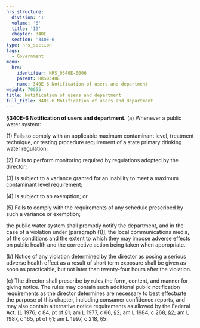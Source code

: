 ```yaml
---
hrs_structure:
  division: '1'
  volume: '6'
  title: '19'
  chapter: 340E
  section: '340E-6'
type: hrs_section
tags:
  - Government
menu:
  hrs:
    identifier: HRS_0340E-0006
    parent: HRS0340E
    name: 340E-6 Notification of users and department
weight: 70055
title: Notification of users and department
full_title: 340E-6 Notification of users and department
---
```

**§340E-6 Notification of users and department.** (a) Whenever a public water system:

(1) Fails to comply with an applicable maximum contaminant level, treatment technique, or testing procedure requirement of a state primary drinking water regulation;

(2) Fails to perform monitoring required by regulations adopted by the director;

(3) Is subject to a variance granted for an inability to meet a maximum contaminant level requirement;

(4) Is subject to an exemption; or

(5) Fails to comply with the requirements of any schedule prescribed by such a variance or exemption;

the public water system shall promptly notify the department, and in the case of a violation under [paragraph (1)], the local communications media, of the conditions and the extent to which they may impose adverse effects on public health and the corrective action being taken when appropriate.

(b) Notice of any violation determined by the director as posing a serious adverse health effect as a result of short term exposure shall be given as soon as practicable, but not later than twenty-four hours after the violation.

(c) The director shall prescribe by rules the form, content, and manner for giving notice. The rules may contain such additional public notification requirements as the director determines are necessary to best effectuate the purpose of this chapter, including consumer confidence reports, and may also contain alternative notice requirements as allowed by the Federal Act. [L 1976, c 84, pt of §1; am L 1977, c 66, §2; am L 1984, c 268, §2; am L 1987, c 165, pt of §1; am L 1997, c 218, §5]